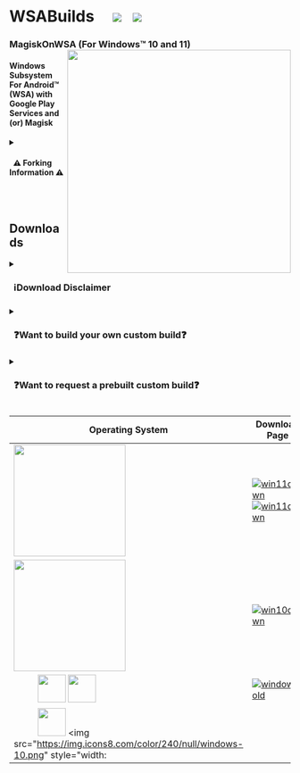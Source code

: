 # WSABuilds &nbsp; &nbsp; <img src="https://img.shields.io/github/downloads/MustardChef/WSABuilds/total?label=Total%20Downloads&style=for-the-badge"/> &nbsp; [<img src="https://img.shields.io/badge/XDA%20Developers-WSABuilds-EA7100?style=for-the-badge&logoColor=white&logo=XDA-Developers" />](https://forum.xda-developers.com/t/wsabuilds-latest-windows-subsystem-for-android-wsa-builds-for-windows-10-and-11-with-magisk-and-google-play-store.4545087/)
### MagiskOnWSA (For Windows™ 10 and 11) [<img align="right" src="https://invidget.switchblade.xyz/2thee7zzHZ" style="width: 400px;"/>](https://discord.gg/2thee7zzHZ) 
#### Windows Subsystem For Android™ (WSA) with Google Play Services and (or) Magisk 

<details>     
   <summary><h4> &nbsp; ⚠️ Forking Information ⚠️<h4></summary>

| :exclamation: **Important:**  &nbsp;  `⚠️DO NOT FORK⚠️`               |
|------------------------------------------------------------------------|
|**This repository is designed specifically not to be forked. MagiskOnWSA and some of the various forks and clones that have sprung up on the platform (***potentially***) violate GitHub's Terms of Service due to abuse of GitHub Actions and have been ultimately warned, disabled or banned.**| 
|**We would like to say one thing: We respect the Terms and Conditions set out by Github to its users. MagiskOnWSA Builds are built using the MagiskOnWSALocal script, patched in the case of Windows 10 Builds and uploaded onto Github and hence do not rely on the use of Github Actions.**|
|**Therefore, don't fork this repository unless you're a developer and want to modify the code itself and/or want to contribute to this Github repository.**|
</details>  

&nbsp;

## Downloads
<details>     
   <summary><h3> &nbsp; ℹ️Download Disclaimer <h3></summary>
   
> **Warning** 
> ### :exclamation: **Important:**
>  ### Prebuilt Windows Subsystem For Android™ Builds for Windows™ 11 in [Releases](https://github.com/MustardChef/WSABuilds/releases) HAVE NOT been modified in anyway prior and subsequent to running the MagiskOnWSA script and upload to Github. 
> ### Prebuilt Windows Subsystem For Android™ Builds for Windows™ 10 in [Releases](https://github.com/MustardChef/WSABuilds/releases) ONLY have had AppxManifest.xml, icu.dll and WsaPatch.dll patched according to the WSAPatch guide before upload to Github.

> ### I will move to a more transparent method of building MagiskOnWSA builds soon, due to the overarching concerns with safety, transparancy and build integrity

> #### The same level of scrutiny should be applied with the Windows Subsystem For Android™ builds as with any other program that you download from the internet
</details>
      
 <details>     
   <summary><h3> &nbsp; ❓Want to build your own custom build❓ <h3></summary>
         
| :exclamation: **Important:**  &nbsp;  `⚠️DO NOT FORK⚠️`               |
|------------------------------------------------------------------------|
|**The repository shown in this is designed specifically not to be forked. MagiskOnWSA and some of the various forks and clones that have sprung up on the platform (***potentially***) violate GitHub's Terms of Service due to abuse of GitHub Actions and have been ultimately warned, disabled or banned.**| 
|**Therefore, don't fork this repository unless you're a developer and want to modify the code itself and/or want to contribute to the Github repository.**|
|**If you want to create your Custom Build, please follow the instructions set out clearly, to avoid the repo from being taken down as a result of a misuse of Github Actions due to the large number of forks.**|
      
---
#### **1. Check the version from [Releases](https://github.com/MustardChef/WSABuilds/releases) first. If it does not have the version you want, continue to follow this guide. If it does, then feel free to use those prebuild WSA builds**
      
#### **2. Log into your Github Account (this is necessary) and in the home page, click on the button (shown below) and select "import a repository" or go to [this page directly](https://github.com/new/import)**
   ***Step 1:***
   
   <img src="https://user-images.githubusercontent.com/68516357/221636520-78d0716a-247b-4034-aa9d-bdbe2277950c.png" style="width: 350px;"/>
   
   ***Step 2:***
   
   ![image](https://user-images.githubusercontent.com/68516357/221641202-e3ef4deb-f2dd-46e6-82c8-fb4767f82e99.png)
   
---   
#### **3. [Copy the URL of this Repo](https://github.com/YT-Advanced/WSA-Script) and paste it into the the text box below and press "Import"** 

![image](https://user-images.githubusercontent.com/68516357/221643582-72d71f68-8f53-48d9-a940-692a54d42098.png)

---
#### **4. Go to the **Setting** tab in your newly imported repo and enable "Github Actions"**

![Settings](https://user-images.githubusercontent.com/68516357/222214308-b52b1c6f-a60b-44ef-9ce0-bc335087e3a2.png)
![MRq9WD3SO2](https://user-images.githubusercontent.com/68516357/222215598-30d68ad3-9700-4061-bba4-815b3befcb10.png)

---
#### **5. Then, scroll down until you reach the section titled "Workflow Permission" and follow the steps as shown in the image below**

![image](https://user-images.githubusercontent.com/68516357/224546417-a82249b4-3864-42bd-8a29-32350b8b0c97.png)


---
#### **6. Now, Go to the **Action** tab**

![CvYhP0B0CI](https://user-images.githubusercontent.com/68516357/222221960-f48ab9c3-eb77-4cb0-b932-5cd343381048.png)

    
---
#### **7. In the left sidebar, click the **Custom Build** workflow.**
    
![image](https://user-images.githubusercontent.com/68516357/222221307-8a4571d2-ac3e-410b-b999-0eb62b14d8d5.png)
    
---
#### **8. Above the list of workflow runs, select **Run workflow****
    
![image](https://user-images.githubusercontent.com/68516357/222222850-f991890c-5a80-4cc2-b83d-0ef35c24a79e.png)
    
---
#### **9. Select your desired options such as ***Magisk Version***, ***WSA Release Channel + WSA Archetecture*** , ***GApps Varient*** and ***Compression Format*** then click **Run workflow****
    
![image](https://user-images.githubusercontent.com/68516357/222224185-abcfa0cf-c8c6-46e3-bc38-871c968b86f2.png)
    
---    
#### **10. Wait for the action to complete and download the artifact**

**DO NOT download it via multithread downloaders like IDM**

![image](https://user-images.githubusercontent.com/68516357/222224469-5748b78a-158e-46ff-9f65-317dbb519aac.png)

---
#### **11. Install like normal using the instructions in this repository** and most important of all....

<br/>

### **Enjoy!**
 
<br/>

---    
</details>
      
<details>     
   <summary><h3> &nbsp; ❓Want to request a prebuilt custom build❓ <h3></summary>
   
> **Note**
> <br /> To request: <br /> - A newer build <br /> - A build with a different version of GApps (Google Play Services) or Magisk (root) <br /> - A build without Magisk (root) or GApps (Google Play Services) <br /> Feel free to open an issue in the [Issues page](https://github.com/MustardChef/WSABuilds/issues). <br /><br /> Requested (Custom) Builds can be in the "Custom Builds" section below.
</details>

|****Operating System****|****Download Page****|
|----------|-----------| 
|<img src="https://upload.wikimedia.org/wikipedia/commons/e/e6/Windows_11_logo.svg" style="width: 200px;"/> | [![win11down](https://img.shields.io/badge/Download%20Latest%20Build-Windows%2011%20x64-blue?style=for-the-badge&logo=windows11)](https://github.com/MustardChef/WSABuilds/releases/tag/Windows_11_2301.40000.7.0) <br /> [![win11down](https://img.shields.io/badge/Download%20Latest%20Build-Windows%2011%20arm64-blue?style=for-the-badge&logo=windows11)](https://github.com/MustardChef/WSABuilds/releases/tag/Windows_11_2301.40000.7.0_arm64)|![image](https://user-images.githubusercontent.com/68516357/213565690-f2f3710b-7673-4ac1-b8b4-0c6f58028c6f.png)
|<img src="https://upload.wikimedia.org/wikipedia/commons/0/05/Windows_10_Logo.svg" style="width: 200px;"/> | [![win10down](https://img.shields.io/badge/Download%20Latest%20Build-Windows%2010%20x64-blue?style=for-the-badge&logo=windows)](https://github.com/MustardChef/WSABuilds/releases/tag/Windows_10_2301.40000.7.0)|
| &nbsp; &nbsp; &nbsp; &nbsp; &nbsp; <img src="https://img.icons8.com/color/240/null/windows-11.png" style="width: 50px;"/> <img src="https://img.icons8.com/color/240/null/windows-10.png" style="width: 50px;"/>  |[![windownold](https://img.shields.io/badge/Windows%2010%2F11-Older%20Builds-red?style=for-the-badge)](https://github.com/MustardChef/WSABuilds/blob/master/OldBuilds.md)|
| &nbsp; &nbsp; &nbsp; &nbsp; &nbsp; <img src="https://img.icons8.com/color/240/null/windows-11.png" style="width: 50px;"/> <img src="https://img.icons8.com/color/240/null/windows-10.png" style="width: 